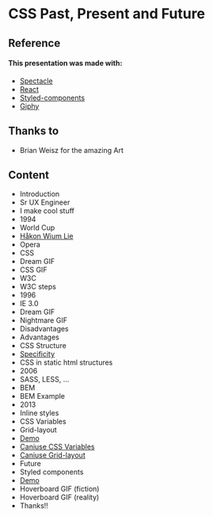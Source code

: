 # CSS Past, Present and Future

## Reference

#### This presentation was made with: 
* [Spectacle](https://github.com/FormidableLabs/spectacle)
* [React](https://facebook.github.io/react/)
* [Styled-components](https://www.styled-components.com/)
* [Giphy](https://giphy.com)

## Thanks to
* Brian Weisz for the amazing Art

## Content

* Introduction
* Sr UX Engineer
* I make cool stuff
* 1994
* World Cup
* [Håkon Wium Lie](https://en.wikipedia.org/wiki/H%C3%A5kon_Wium_Lie)
* Opera
* CSS
* Dream GIF
* CSS GIF
* W3C
* W3C steps
* 1996
* IE 3.0
* Dream GIF
* Nightmare GIF
* Disadvantages
* Advantages
* CSS Structure
* [Specificity](https://codepen.io/leofle/pen/LjLvaK/)
* CSS in static html structures
* 2006
* SASS, LESS, ...
* BEM
* BEM Example
* 2013
* Inline styles
* CSS Variables
* Grid-layout
* [Demo](https://codepen.io/leofle/pen/YxNyLz?editors=1100)
* [Caniuse CSS Variables](http://caniuse.com/#feat=css-variables)
* [Caniuse Grid-layout](http://caniuse.com/#feat=css-grid)
* Future
* Styled components
* [Demo](https://www.webpackbin.com/bins/-Ko8lByzUlHQBaAUS2jZ)
* Hoverboard GIF (fiction)
* Hoverboard GIF (reality)
* Thanks!!
